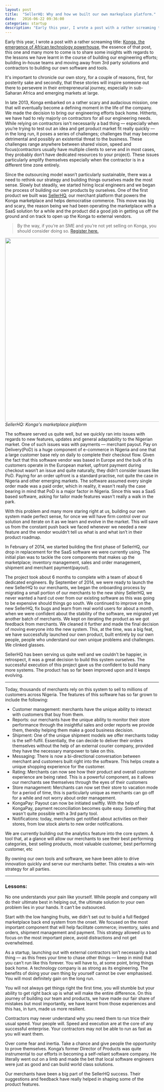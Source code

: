 ```yaml
---
layout: post
title:  "SellerHQ: Why and how we built our own markeplace platform."
date:   2016-06-22 09:36:00
categories: startup
description: "Early this year, I wrote a post with a rather screaming title: Konga, the emergence of African technology powerhouse, the essence of that post, this one and many more to come is to share some insights with regards to the lessons we have learnt in the course of building our engineering efforts"
---
```


Early this year, I wrote a post with a rather screaming title: [Konga, the emergence of African technology powerhouse](http://cyberomin.github.io/startup/2016/01/07/african-powehouse-1.html), the essence of that post, this one and many more to come is to share some insights with regards to the lessons we have learnt in the course of building our engineering efforts; building in-house teams and moving away from 3rd party solutions and contractors to building our own software and tools.

It's important to chronicle our own story, for a couple of reasons, first, for posterity sake and secondly, that these stories will inspire someone out there to persevere in their entrepreneurial journey, especially in sub-Saharan Africa and emerging markets at large.

In late 2013, Konga embarked on a rather scary and audacious mission, one that will eventually become a defining moment in the life of the company. We made the decision to bring our engineering efforts back home. Hitherto, we have had to rely majorly on contractors for all our engineering needs. While relying on contractors isn't necessarily a bad thing — especially when you’re trying to test out an idea and get product market fit really quickly — in the long run, it poses a series of challenges; challenges that may become detrimental and possibly an existential threat to the business. These challenges range anywhere between shared vision, speed and focus(contractors usually have multiple clients to serve and in most cases, they probably don’t have dedicated resources to your project). These issues particularly amplify themselves especially when the contractor is in a different time zone entirely.

Since the outsourcing model wasn’t particularly sustainable, there was a need to rethink our strategy and building things ourselves made the most sense. Slowly but steadily, we started hiring local engineers and we began the process of building our own products by ourselves. One of the first product we built was [SellerHQ](https://shq.konga.com/), our merchant platform that powers the Konga marketplace and helps democratise commerce. This move was big and scary, the reason being we had been operating the marketplace with a SaaS solution for a while and the product did a good job in getting us off the ground and on track to open up the Konga to external vendors.

>By the way, if you’re an SME and you’re not yet selling on Konga, you should consider doing so. [Register here.](https://shq.konga.com/register)

<img src="{{ site.url }}/assets/article_images/shq/shq.png" style="width: 600px; height: auto;" />
<span class="text-muted center-block"><em>SellerHQ: Konga's marketplace platform</em></span>

The software served us quite well, but we quickly ran into issues with regards to new features, updates and general adaptability to the Nigerian market. One of such issues was with payments &mdash; merchant payout. Pay on Delivery(PoD) is a huge component of e-commerce in Nigeria and one that a large customer base rely on daily to complete their checkout flow. Given the fact that this software vendor was based in Europe and the bulk of its customers operate in the European market, upfront payment during checkout wasn’t an issue and quite naturally, they didn’t consider issues like PoD. Paying for an order upfront is a standard practise, not quite the case in Nigeria and other emerging markets. The software assumed every single order made was a paid order, which in reality, it wasn't really the case bearing in mind that PoD is a major factor in Nigeria. Since this was a SaaS based software, asking for tailor made features wasn't really a walk in the park.

With this problem and many more staring right at us, building our own system made perfect sense, for once we will have firm control over our solution and iterate on it as we learn and evolve in the market. This will save us from the constant push back we faced whenever we needed a new feature and the vendor wouldn’t tell us what is and what isn’t in their product roadmap.

In February of 2014, we started building the first phase of SellerHQ, our drop in replacement for the SaaS software we were currently using. The initial plan was to tackle the core components that makes up the  marketplace; inventory management, sales and order management, shipment and merchant payment(payout).

The project took about 6 months to complete with a team of about 6 dedicated engineers. By September of  2014, we were ready to launch the new SellerHQ to our merchants, we began the onboarding process by migrating a small portion of our merchants to the new shiny SellerHQ, we never wanted a hard cut over from our existing software as this was going to be expensive should things go south. We continued to improve on the new SellerHQ, fix bugs and learn from real world users for about a month, when we were confident about the stability of the software, we migrated yet another batch of merchants. We kept on iterating the product as we got feedback from merchants. We cleaned it further and made the final decision of moving everyone into the new system. This, at the time, was a big feat, we have successfully launched our own product, built entirely by our own people, people who understand our own unique problems and challenges. We clinked glasses.

SellerHQ has been serving us quite well and we couldn’t be happier, in retrospect, it was a great decision to build this system ourselves. The successful execution of this project gave us the confident to build many more systems. The product has so far been improved upon and it keeps evolving.

<hr/>

Today, thousands of merchants rely on this system to sell to millions of customers across Nigeria. The features of this software has so far grown to include the following:
- Customer management: merchants have the unique ability to interact with customers that buy from them.
- Reports: our merchants have the unique ability to monitor their store performance through the insightful sales and order reports we provide them, thereby helping them make a good business decision.
- Shipment: One of the unique shipment models we offer merchants today is the self-fulfil. Essentially, the can decide to deliver their orders themselves without the help of an external courier company, provided they have the necessary manpower to take on this.
- Messaging: There is now a bi-directional conversation between merchant and customers built right into the software. This helps create a unique shopping experience for the customer.
- Rating: Merchants can now see how their product and overall customer experience are being rated. This is a powerful component, as it allows our merchants see themselves through the eyes of their customers
- Store management: Merchants can now set their store to vacation mode for a period of time, this is particularly unique as merchants can go off for a while and not worry about order management.
- KongaPay: Payout can now be initiated swiftly. With the help of KongaPay, payment reconciliation becomes quite easy. Something that wasn't quite possible with a 3rd party tool.
- Notifications: today, merchants get notified about activities on their stores, from low stock alerts to new order notifications.

We are currently building out the analytics feature into the core system. A tool that, at a glance will allow our merchants to see their best performing categories, best selling products, most valuable customer, best performing customer, etc

By owning our own tools and software, we have been able to drive innovation quickly and serve our merchants better. This creates a win-win strategy for all parties.

<hr/>

### Lessons:
No one understands your pain like yourself. While people and company will do their ultimate best in helping out, the ultimate solution to your own problem lies in your hands. It can’t be outsourced.

Start with the low hanging fruits, we didn't set out to build a full fledged marketplace back end system from the onset. We focused on the most important component that will help facilitate commerce; inventory, sales and orders, shipment management and payment. This strategy allowed us to focus on the most important piece, avoid distractions and not get overwhelmed.

As a startup, launching out with external contractors isn’t necessarily a bad thing &mdash; as this frees your time to chase other things &mdash; keep in mind that you can’t run like this forever. You will have to, at some point, bring things back home. A technology company is as strong as its engineering. The benefits of doing your own thing by yourself cannot be over emphasised. You will most definitely gain on the long run.

You will not always get things right the first time, you will stumble but your ability to get right back up is what will make the entire difference. On this journey of building our team and products, we have made our fair share of mistakes but most importantly, we have learnt from those experiences and this has, in turn, made us more resilient.

Contractors may never understand why you need them to run trice their usual speed. Your people will. Speed and execution are at the core of any successful enterprise. Your contractors may not be able to run as fast as you will want them.

Over come fear and inertia. Take a chance and give people the opportunity to prove themselves. Konga’s former Director of Products was quite instrumental to our efforts in becoming a self-reliant software company. He literally went out on a limb and made the bet that local software engineers were just as good and can build world class solutions.

Our merchants have been a big part of the SellerHQ success. Their suggestions and feedback have really helped in shaping some of the product features.